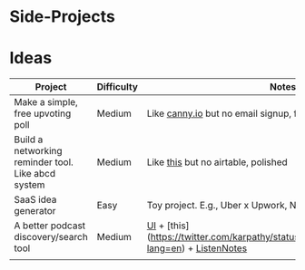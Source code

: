# Side-Projects

# Ideas
| Project                                                                                      |   Difficulty          |  Notes |
|----------------------------------------------------------------------------------------------|-----------------------|----------------------------|
| Make a simple, free upvoting poll                                                            | Medium                |  Like [canny.io](https://canny.io/) but no email signup, free, simpler |
| Build a networking reminder tool. Like abcd system                                           | Medium                |  Like [this](https://jakobgreenfeld.com/stay-in-touch) but no airtable, polished |
| SaaS idea generator                                                           | Easy                |  Toy project. E.g., Uber x Upwork, Netflix x AirBnB  |
| A better podcast discovery/search tool                                                            | Medium                |  [UI](https://askmybook.com/) + [this] (https://twitter.com/karpathy/status/1574474952446615552?lang=en) + [ListenNotes](https://www.listennotes.com/)|
|                                                             |                 |  |
